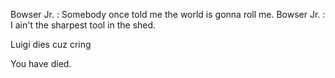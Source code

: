 Bowser Jr. : Somebody once told me the world is gonna roll me. 
Bowser Jr. : I ain't the sharpest tool in the shed. 

Luigi dies cuz cring

You have died.